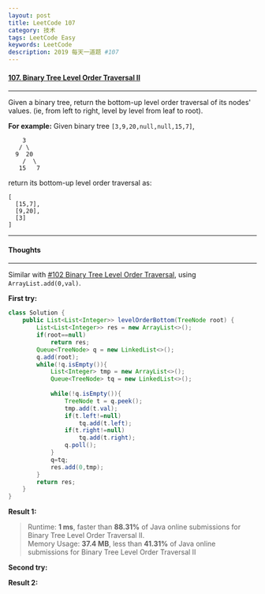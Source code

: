 ```yaml
---
layout: post
title: LeetCode 107
category: 技术
tags: LeetCode Easy
keywords: LeetCode
description: 2019 每天一道题 #107
---
```


#### [107. Binary Tree Level Order Traversal II](https://leetcode.com/problems/binary-tree-level-order-traversal-ii/)
---
Given a binary tree, return the bottom-up level order traversal of its nodes' values. (ie, from left to right, level by level from leaf to root).

**For example:**
Given binary tree `[3,9,20,null,null,15,7]`,
```
    3
   / \
  9  20
    /  \
   15   7
```
return its bottom-up level order traversal as:
```
[
  [15,7],
  [9,20],
  [3]
]
```
---
#### Thoughts
---
Similar with [#102 Binary Tree Level Order Traversal](http://www.wushifengzi.xyz/2019/03/29/LeetCode-102.html), using `ArrayList.add(0,val)`.

**First try:**
```Java
class Solution {
    public List<List<Integer>> levelOrderBottom(TreeNode root) {
        List<List<Integer>> res = new ArrayList<>();
        if(root==null)
            return res;
        Queue<TreeNode> q = new LinkedList<>();
        q.add(root);
        while(!q.isEmpty()){
            List<Integer> tmp = new ArrayList<>();
            Queue<TreeNode> tq = new LinkedList<>();
            
            while(!q.isEmpty()){
                TreeNode t = q.peek();
                tmp.add(t.val);
                if(t.left!=null)
                    tq.add(t.left);
                if(t.right!=null)
                    tq.add(t.right);
                q.poll();
            }
            q=tq;
            res.add(0,tmp);
        }
        return res;
    }
}
```

**Result 1:**
> Runtime: **1 ms**, faster than **88.31%** of Java online submissions for Binary Tree Level Order Traversal II.   
Memory Usage: **37.4 MB**, less than **41.31%** of Java online submissions for Binary Tree Level Order Traversal II

**Second try:**


**Result 2:**

